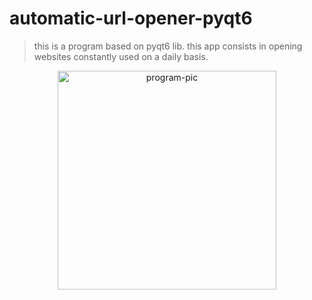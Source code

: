 # automatic-url-opener-pyqt6
>this is a program based on pyqt6 lib. this app consists in opening websites constantly used on a daily basis.

<div align="center">
    <a href="https://github.com/parreira7/urlopenerpyqt6">
    <img align="center" alt='program-pic' height="350", style="border-radius=50px;" src="https://i.imgur.com/p6Y32pk.png">
         
</div>
